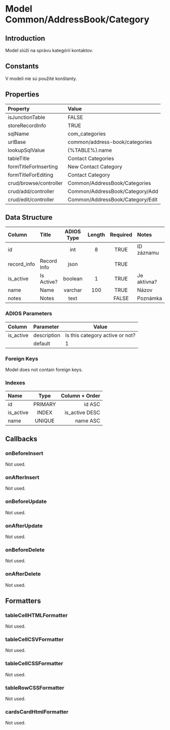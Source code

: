 # Model Common/AddressBook/Category

## Introduction
Model slúži na správu kategórií kontaktov.

## Constants
V modeli nie sú použité konštanty.

## Properties

| Property               | Value                            |
| :--------------------- | :------------------------------- |
| isJunctionTable        | FALSE                            |
| storeRecordInfo        | TRUE                             |
| sqlName                | com_categories                   |
| urlBase                | common/address-book/categories   |
| lookupSqlValue         | {%TABLE%}.name                   |
| tableTitle             | Contact Categories               |
| formTitleForInserting  | New Contact Category             |
| formTitleForEditing    | Contact Category                 |
| crud/browse/controller | Common/AddressBook/Categories    |
| crud/add/controller    | Common/AddressBook/Category/Add  |
| crud/edit/controller   | Common/AddressBook/Category/Edit |

## Data Structure
| Column      | Title       | ADIOS Type | Length | Required | Notes       |
| :---------- | :---------- | :--------: | :----: | :------: | :---------- |
| id          |             |    int     |   8    |   TRUE   | ID záznamu  |
| record_info | Record Info |    json    |        |   TRUE   |             |
| is_active   | Is Active?  |  boolean   |   1    |   TRUE   | Je aktívna? |
| name        | Name        |  varchar   |  100   |   TRUE   | Názov       |
| notes       | Notes       |    text    |        |  FALSE   | Poznámka    |


### ADIOS Parameters
| Column    | Parameter   | Value                           |
| :-------- | :---------- | ------------------------------- |
| is_active | description | Is this category active or not? |
|           | default     | 1                               |

### Foreign Keys
Model does not contain foreign keys.

### Indexes
| Name      |  Type   | Column + Order |
| :-------- | :-----: | -------------: |
| id        | PRIMARY |         id ASC |
| is_active |  INDEX  | is_active DESC |
| name      | UNIQUE  |       name ASC |

## Callbacks

### onBeforeInsert
Not used.

### onAfterInsert
Not used.

### onBeforeUpdate
Not used.

### onAfterUpdate
Not used.

### onBeforeDelete
Not used.

### onAfterDelete
Not used.

## Formatters

### tableCellHTMLFormatter
Not used.

### tableCellCSVFormatter
Not used.

### tableCellCSSFormatter
Not used.

### tableRowCSSFormatter
Not used.

### cardsCardHtmlFormatter
Not used.
